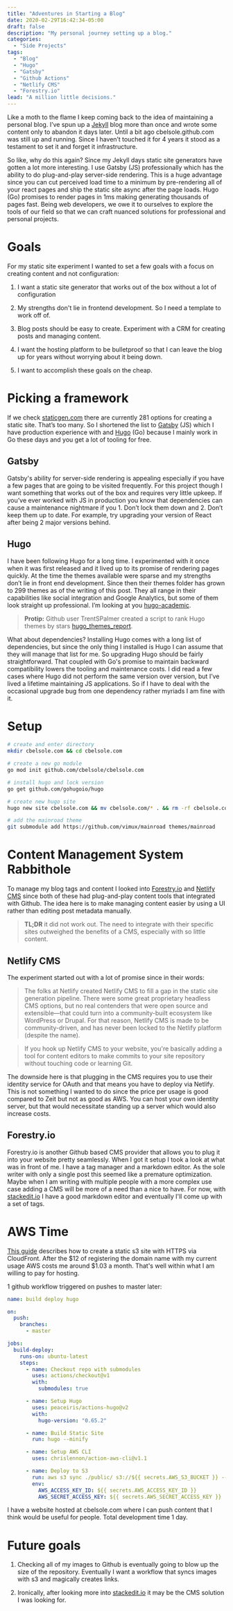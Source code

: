 ```yaml
---
title: "Adventures in Starting a Blog"
date: 2020-02-29T16:42:34-05:00
draft: false
description: "My personal journey setting up a blog."
categories:
  - "Side Projects"
tags:
  - "Blog"
  - "Hugo"
  - "Gatsby"
  - "Github Actions"
  - "Netlify CMS"
  - "Forestry.io"
lead: "A million little decisions."
---
```


Like a moth to the flame I keep coming back to the idea of maintaining a personal blog. I’ve spun up a [Jekyll](https://jekyllrb.com/) blog more than once and wrote some content only to abandon it days later. Until a bit ago cbelsole.github.com was still up and running. Since I haven’t touched it for 4 years it stood as a testament to set it and forget it infrastructure.

So like, why do this again? Since my Jekyll days static site generators have gotten a lot more interesting. I use Gatsby (JS) professionally which has the ability to do plug-and-play server-side rendering. This is a huge advantage since you can cut perceived load time to a minimum by pre-rendering all of your react pages and ship the static site async after the page loads. Hugo (Go) promises to render pages in 1ms making generating thousands of pages fast. Being web developers, we owe it to ourselves to explore the tools of our field so that we can craft nuanced solutions for professional and personal projects.

# Goals

For my static site experiment I wanted to set a few goals with a focus on creating content and not configuration:

1.  I want a static site generator that works out of the box without a lot of configuration

2.  My strengths don't lie in frontend development. So I need a template to work off of.

3.  Blog posts should be easy to create. Experiment with a CRM for creating posts and managing content.

4.  I want the hosting platform to be bulletproof so that I can leave the blog up for years without worrying about it being down.

5.  I want to accomplish these goals on the cheap.

# Picking a framework

If we check [staticgen.com](https://www.staticgen.com/) there are currently 281 options for creating a static site. That’s too many. So I shortened the list to [Gatsby](https://www.gatsbyjs.org/) (JS) which I have production experience with and [Hugo](https://gohugo.io/) (Go) because I mainly work in Go these days and you get a lot of tooling for free.

## Gatsby

Gatsby's ability for server-side rendering is appealing especially if you have a few pages that are going to be visited frequently. For this project though I want something that works out of the box and requires very little upkeep. If you’ve ever worked with JS in production you know that dependencies can cause a maintenance nightmare if you 1. Don’t lock them down and 2. Don’t keep them up to date. For example, try upgrading your version of React after being 2 major versions behind.

## Hugo

I have been following Hugo for a long time. I experimented with it once when it was first released and it lived up to its promise of rendering pages quickly. At the time the themes available were sparse and my strengths don’t lie in front end development. Since then their themes folder has grown to 299 themes as of the writing of this post. They all range in their capabilities like social integration and Google Analytics, but some of them look straight up professional. I’m looking at you [hugo-academic](https://github.com/gcushen/hugo-academic).

> **Protip:** Github user TrentSPalmer created a script to rank Hugo themes by stars [hugo_themes_report](https://github.com/TrentSPalmer/hugo_themes_report).

What about dependencies? Installing Hugo comes with a long list of dependencies, but since the only thing I installed is Hugo I can assume that they will manage that list for me. So upgrading Hugo should be fairly straightforward. That coupled with Go's promise to maintain backward compatibility lowers the tooling and maintenance costs. I did read a few cases where Hugo did not perform the same version over version, but I’ve lived a lifetime maintaining JS applications. So if I have to deal with the occasional upgrade bug from one dependency rather myriads I am fine with it.

# Setup

```bash
# create and enter directory
mkdir cbelsole.com && cd cbelsole.com

# create a new go module
go mod init github.com/cbelsole/cbelsole.com

# install hugo and lock version
go get github.com/gohugoio/hugo

# create new hugo site
hugo new site cbelsole.com && mv cbelsole.com/* . && rm -rf cbelsole.com

# add the mainroad theme
git submodule add https://github.com/vimux/mainroad themes/mainroad
```

# Content Management System Rabbithole

To manage my blog tags and content I looked into [Forestry.io](https://forestry.io) and [Netlify CMS](https://www.netlifycms.org) since both of these had plug-and-play content tools that integrated with Github. The idea here is to make managing content easier by using a UI rather than editing post metadata manually.

> **TL;DR** it did not work out. The need to integrate with their specific sites outweighed the benefits of a CMS, especially with so little content.

## Netlify CMS

The experiment started out with a lot of promise since in their words:

> The folks at Netlify created Netlify CMS to fill a gap in the static site generation pipeline. There were some great proprietary headless CMS options, but no real contenders that were open source and extensible—that could turn into a community-built ecosystem like WordPress or Drupal. For that reason, Netlify CMS is made to be community-driven, and has never been locked to the Netlify platform (despite the name).

> If you hook up Netlify CMS to your website, you're basically adding a tool for content editors to make commits to your site repository without touching code or learning Git.

The downside here is that plugging in the CMS requires you to use their identity service for OAuth and that means you have to deploy via Netlify. This is not something I wanted to do since the price per usage is good compared to Zeit but not as good as AWS. You can host your own identity server, but that would necessitate standing up a server which would also increase costs.

## Forestry.io

Forestry.io is another Github based CMS provider that allows you to plug it into your website pretty seamlessly. When I got it setup I took a look at what was in front of me. I have a tag manager and a markdown editor. As the sole writer with only a single post this seemed like a premature optimization. Maybe when I am writing with multiple people with a more complex use case adding a CMS will be more of a need than a nice to have. For now, with [stackedit.io](https://stackedit.io/) I have a good markdown editor and eventually I'll come up with a set of tags.

# AWS Time

[This guide](https://aws.amazon.com/premiumsupport/knowledge-center/cloudfront-serve-static-website/) describes how to create a static s3 site with HTTPS via CloudFront. After the $12 of registering the domain name with my current usage AWS costs me around $1.03 a month. That's well within what I am willing to pay for hosting.

1 github workflow triggered on pushes to master later:

```yaml
name: build deploy hugo

on:
  push:
    branches:
      - master

jobs:
  build-deploy:
    runs-on: ubuntu-latest
    steps:
      - name: Checkout repo with submodules
        uses: actions/checkout@v1
        with:
          submodules: true

      - name: Setup Hugo
        uses: peaceiris/actions-hugo@v2
        with:
          hugo-version: "0.65.2"

      - name: Build Static Site
        run: hugo --minify

      - name: Setup AWS CLI
        uses: chrislennon/action-aws-cli@v1.1

      - name: Deploy to S3
        run: aws s3 sync ./public/ s3://${{ secrets.AWS_S3_BUCKET }} --acl public-read --follow-symlinks --delete --cache-control="max-age=3600"
        env:
          AWS_ACCESS_KEY_ID: ${{ secrets.AWS_ACCESS_KEY_ID }}
          AWS_SECRET_ACCESS_KEY: ${{ secrets.AWS_SECRET_ACCESS_KEY }}
```

I have a website hosted at cbelsole.com where I can push content that I think would be useful for people. Total development time 1 day.

# Future goals

1. Checking all of my images to Github is eventually going to blow up the size of the repository. Eventually I want a workflow that syncs images with s3 and magically creates links.

2. Ironically, after looking more into [stackedit.io](https://stackedit.io/) it may be the CMS solution I was looking for.

